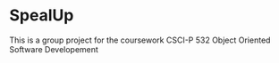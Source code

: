# SpealUp
This is a group project for the coursework CSCI-P 532 Object Oriented Software Developement
